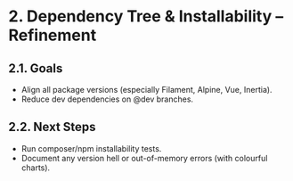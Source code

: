 # 2. Dependency Tree & Installability – Refinement

## 2.1. Goals
- Align all package versions (especially Filament, Alpine, Vue, Inertia).
- Reduce dev dependencies on @dev branches.

## 2.2. Next Steps
- Run composer/npm installability tests.
- Document any version hell or out-of-memory errors (with colourful charts).
